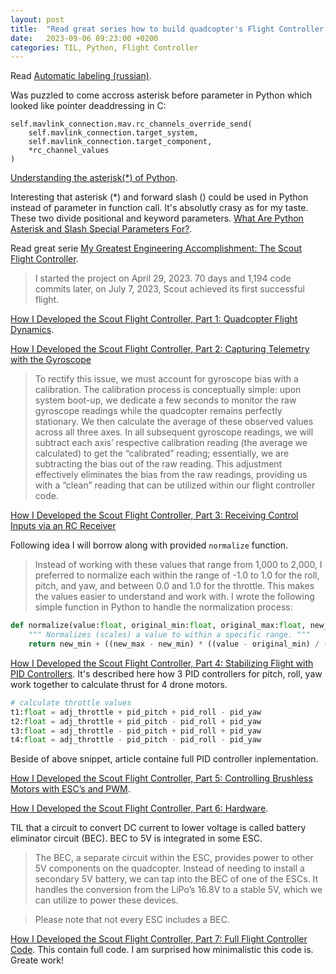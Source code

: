 ```yaml
---
layout: post
title:  "Read great series how to build quadcopter's Flight Controller from scratch"
date:   2023-09-06 09:23:00 +0200
categories: TIL, Python, Flight Controller
---
```

Read [Automatic labeling (russian)](https://habr.com/ru/articles/759064/).

Was puzzled to come accross asterisk before parameter in Python which looked like pointer deaddressing in C:

```
self.mavlink_connection.mav.rc_channels_override_send(
    self.mavlink_connection.target_system,
    self.mavlink_connection.target_component,
    *rc_channel_values
)
```

[Understanding the asterisk(\*) of Python](https://medium.com/understand-the-python/understanding-the-asterisk-of-python-8b9daaa4a558).

Interesting that asterisk (\*) and forward slash (\) could be used in Python instead of parameter in function call. It's absolutly crasy as for my taste. These two divide positional and keyword parameters. [What Are Python Asterisk and Slash Special Parameters For?](https://realpython.com/python-asterisk-and-slash-special-parameters/).

Read great serie [My Greatest Engineering Accomplishment: The Scout Flight Controller](https://timhanewich.medium.com/my-greatest-engineering-accomplishment-the-scout-flight-controller-d8937fb45b24).

> I started the project on April 29, 2023. 70 days and 1,194 code commits later, on July 7, 2023, Scout achieved its first successful flight.

[How I Developed the Scout Flight Controller, Part 1: Quadcopter Flight Dynamics](https://timhanewich.medium.com/how-i-developed-the-scout-flight-controller-part-1-quadcopter-flight-dynamics-400af73d21db).

[How I Developed the Scout Flight Controller, Part 2: Capturing Telemetry with the Gyroscope](https://timhanewich.medium.com/how-i-developed-the-scout-flight-controller-part-2-gyroscope-telemetry-91f40b76d0f9)

> To rectify this issue, we must account for gyroscope bias with a calibration. The calibration process is conceptually simple: upon system boot-up, we dedicate a few seconds to monitor the raw gyroscope readings while the quadcopter remains perfectly stationary. We then calculate the average of these observed values across all three axes. In all subsequent gyroscope readings, we will subtract each axis’ respective calibration reading (the average we calculated) to get the “calibrated” reading; essentially, we are subtracting the bias out of the raw reading. This adjustment effectively eliminates the bias from the raw readings, providing us with a “clean” reading that can be utilized within our flight controller code.

[How I Developed the Scout Flight Controller, Part 3: Receiving Control Inputs via an RC Receiver](https://timhanewich.medium.com/how-i-developed-the-scout-flight-controller-part-3-receiving-control-inputs-via-an-rc-receiver-afb4fa5183f5)

Following idea I will borrow along with provided `normalize` function.

> Instead of working with these values that range from 1,000 to 2,000, I preferred to normalize each within the range of -1.0 to 1.0 for the roll, pitch, and yaw, and between 0.0 and 1.0 for the throttle. This makes the values easier to understand and work with. I wrote the following simple function in Python to handle the normalization process:

```python
def normalize(value:float, original_min:float, original_max:float, new_min:float, new_max:float) -> float:
    """ Normalizes (scales) a value to within a specific range. """
    return new_min + ((new_max - new_min) * ((value - original_min) / (original_max - original_min)))
```

[How I Developed the Scout Flight Controller, Part 4: Stabilizing Flight with PID Controllers](https://timhanewich.medium.com/how-i-developed-the-scout-flight-controller-part-4-stabilizing-flight-with-pid-controllers-1e945577a9aa). It's described here how 3 PID controllers for pitch, roll, yaw work together to calculate thrust for 4 drone motors.

```python
# calculate throttle values
t1:float = adj_throttle + pid_pitch + pid_roll - pid_yaw
t2:float = adj_throttle + pid_pitch - pid_roll + pid_yaw
t3:float = adj_throttle - pid_pitch + pid_roll + pid_yaw
t4:float = adj_throttle - pid_pitch - pid_roll - pid_yaw
```

Beside of above snippet, article containe full PID controller inplementation.

[How I Developed the Scout Flight Controller, Part 5: Controlling Brushless Motors with ESC’s and PWM](https://timhanewich.medium.com/how-i-developed-the-scout-flight-controller-part-5-controlling-brushless-motors-with-escs-and-2529606bfdc5).

[How I Developed the Scout Flight Controller, Part 6: Hardware](https://timhanewich.medium.com/how-i-developed-the-scout-flight-controller-part-6-hardware-9f7e77acf874).

TIL that a circuit to convert DC current to lower voltage is called battery eliminator circuit (BEC). BEC to 5V is integrated in some ESC.

> The BEC, a separate circuit within the ESC, provides power to other 5V components on the quadcopter. Instead of needing to install a secondary 5V battery, we can tap into the BEC of one of the ESCs. It handles the conversion from the LiPo’s 16.8V to a stable 5V, which we can utilize to power these devices.

> Please note that not every ESC includes a BEC.

[How I Developed the Scout Flight Controller, Part 7: Full Flight Controller Code](https://timhanewich.medium.com/how-i-developed-the-scout-flight-controller-part-7-full-flight-controller-code-4269c83b3b48). This contain full code. I am surprised how minimalistic this code is. Greate work!
